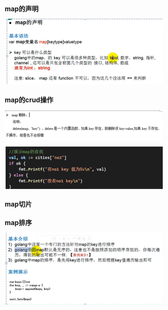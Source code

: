 ## map的声明

![1655193009774](image/map/1655193009774.png)

## map的crud操作

![1655196575615](image/map/1655196575615.png)

![1655196839715](image/map/1655196839715.png)

## map切片

## map排序

![1655199052263](image/map/1655199052263.png)
